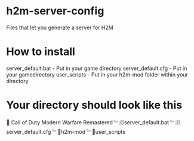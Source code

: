 # h2m-server-config
Files that let you generate a server for H2M

# How to install
server_default.bat - Put in your game directory
server_default.cfg - Put in your gamedirectory
user_scripts - Put in your h2m-mod folder within your directory

# Your directory should look like this
📁 Call of Duty Modern Warfare Remastered
 ﹄🗊server_default.bat
 ﹄🗊server_default.cfg
 ﹄📁h2m-mod
   ﹄📁user_scripts
